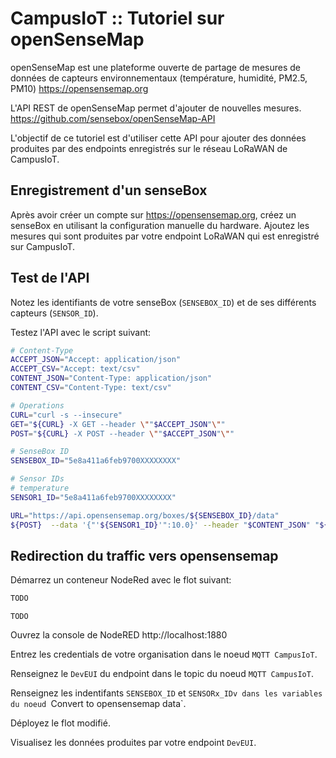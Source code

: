 # CampusIoT :: Tutoriel sur openSenseMap

openSenseMap est une plateforme ouverte de partage de mesures de données de capteurs environnementaux (température, humidité, PM2.5, PM10)  https://opensensemap.org

L'API REST de openSenseMap permet d'ajouter de nouvelles mesures. https://github.com/sensebox/openSenseMap-API

L'objectif de ce tutoriel est d'utiliser cette API pour ajouter des données produites par des endpoints enregistrés sur le réseau LoRaWAN de CampusIoT.

## Enregistrement d'un senseBox

Après avoir créer un compte sur https://opensensemap.org, créez un senseBox en utilisant la configuration manuelle du hardware. Ajoutez les mesures qui sont produites par votre endpoint LoRaWAN qui est enregistré sur CampusIoT.

## Test de l'API

Notez les identifiants de votre senseBox (`SENSEBOX_ID`) et de ses différents capteurs (`SENSOR_ID`).

Testez l'API avec le script suivant:
```bash
# Content-Type
ACCEPT_JSON="Accept: application/json"
ACCEPT_CSV="Accept: text/csv"
CONTENT_JSON="Content-Type: application/json"
CONTENT_CSV="Content-Type: text/csv"

# Operations
CURL="curl -s --insecure"
GET="${CURL} -X GET --header \""$ACCEPT_JSON"\""
POST="${CURL} -X POST --header \""$ACCEPT_JSON"\""

# SenseBox ID
SENSEBOX_ID="5e8a411a6feb9700XXXXXXXX"

# Sensor IDs
# temperature
SENSOR1_ID="5e8a411a6feb9700XXXXXXXX"

URL="https://api.opensensemap.org/boxes/${SENSEBOX_ID}/data"
${POST}  --data '{"'${SENSOR1_ID}'":10.0}' --header "$CONTENT_JSON" "${URL}"
```

## Redirection du traffic vers opensensemap

Démarrez un conteneur NodeRed avec le flot suivant:

```bash
TODO
```

```
TODO
```

Ouvrez la console de NodeRED http://localhost:1880

Entrez les credentials de votre organisation dans le noeud `MQTT CampusIoT`.

Renseignez le `DevEUI` du endpoint dans le topic du noeud `MQTT CampusIoT`.

Renseignez les indentifants `SENSEBOX_ID` et `SENSORx_IDv dans les variables du noeud `Convert to opensensemap data`.

Déployez le flot modifié.

Visualisez les données produites par votre endpoint `DevEUI`.